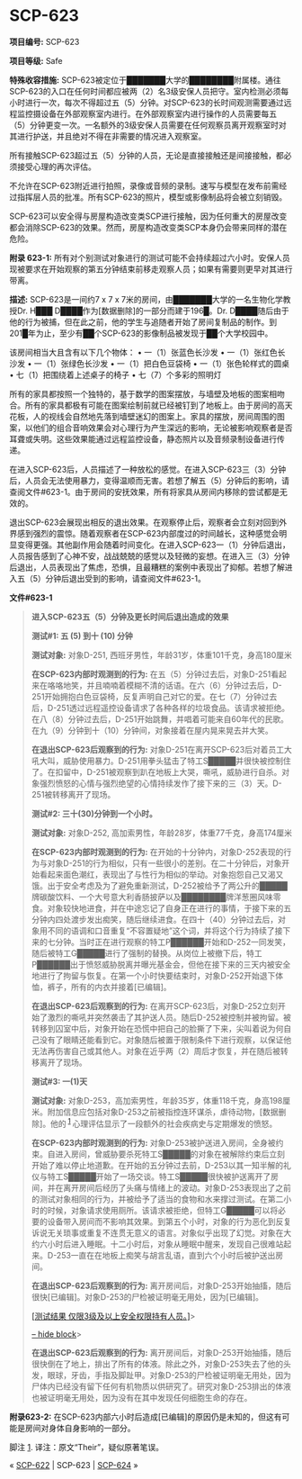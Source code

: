 # SCP-623
                        


**项目编号:**  SCP-623

**项目等级:**  Safe

**特殊收容措施:**  SCP-623被定位于███████大学的████████附属楼。通往SCP-623的入口在任何时间都应被两（2）名3级安保人员把守。室内检测必须每小时进行一次，每次不得超过五（5）分钟。对SCP-623的长时间观测需要通过远程监控摄设备在外部观察室内进行。在外部观察室内进行操作的人员需要每五（5）分钟更变一次。一名额外的3级安保人员需要在任何观察员离开观察室时对其进行护送，并且绝对不得在非需要的情况进入观察室。

所有接触SCP-623超过五（5）分钟的人员，无论是直接接触还是间接接触，都必须接受心理的再次评估。

不允许在SCP-623附近进行拍照，录像或音频的录制。速写与模型在发布前需经过指挥层人员的批准。所有SCP-623的照片，模型或影像制品将会被立刻销毁。

SCP-623可以安全得与房屋构造改变类SCP进行接触，因为任何重大的房屋改变都会消除SCP-623的效果。然而，房屋构造改变类SCP本身仍会带来同样的潜在危险。

**附录 623-1:**  所有对个别测试对象进行的测试可能不会持续超过六小时。安保人员现被要求在开始观察的第五分钟结束前移走观察人员；如果有需要则更早对其进行带离。

**描述:**  SCP-623是一间约7 x 7 x 7米的房间，由███████大学的一名生物化学教授Dr. H███ D████作为[数据删除]的一部分而建于196█。Dr. D████随后由于他的行为被捕，但在此之前，他的学生与追随者开始了房间复制品的制作。到201█年为止，至少有██个SCP-623的影像制品被发现于██个大学校园中。

该房间相当大且含有以下几个物体：
• 一（1）张蓝色长沙发
• 一（1）张红色长沙发
• 一（1）张绿色长沙发
• 一（1）把白色豆袋椅
• 一（1）张色轮样式的圆桌
• 七（1）把围绕着上述桌子的椅子
• 七（7）个多彩的照明灯

所有的家具都按照一个独特的，基于数学的图案摆放，与墙壁及地板的图案相吻合。所有的家具都极有可能在图案绘制前就已经被钉到了地板上。由于房间的高天花板，人的视线会自然地先落到墙壁迷幻的图案上。家具的摆放，房间周围的图案，以他们的组合音响效果会对心理行为产生深远的影响，无论被影响观察者是否耳聋或失明。这些效果能通过远程监控设备，静态照片以及音频录制设备进行传递。

在进入SCP-623后，人员描述了一种放松的感觉。在进入SCP-623三（3）分钟后，人员会无法使用暴力，变得温顺而无害。若想了解五（5）分钟后的影响，请查阅文件#623-1。由于房间的安抚效果，所有将家具从房间内移除的尝试都是无效的。

退出SCP-623会展现出相反的退出效果。在观察停止后，观察者会立刻对回到外界感到强烈的震惊。随着观察者在SCP-623内部度过的时间越长，这种感觉会明显变得更强。其他副作用会随着时间变化。在进入SCP-623一（1）分钟后退出，人员报告感到了心神不安，战战兢兢的感觉以及轻微的妄想。在进入三（3）分钟后退出，人员表现出了焦虑，恐惧，且最糟糕的案例中表现出了抑郁。若想了解进入五（5）分钟后退出受到的影响，请查阅文件#623-1。

**文件#623-1** 


> **进入SCP-623五（5）分钟及更长时间后退出造成的效果** 
> 
> **测试#1: 五 (5) 到十 (10) 分钟** 
> 
> **测试对象:**  对象D-251, 西班牙男性，年龄31岁，体重101千克，身高180厘米
> 
> **在SCP-623内部时观测到的行为:**  在五（5）分钟过去后，对象D-251看起来在咯咯地笑，并且喃喃着模糊不清的话语。在六（6）分钟过去后，D-251开始拥抱白色豆袋椅，反复声明自己对它的爱。在七（7）分钟过去后，D-251透过远程遥控设备请求了各种各样的垃圾食品。该请求被拒绝。在八（8）分钟过去后，D-251开始跳舞，并唱着可能来自60年代的民歌。在九（9）分钟到十（10）分钟间，对象接着在屋内晃来晃去并大笑。
> 
> **在退出SCP-623后观察到的行为:**  对象D-251在离开SCP-623后对着员工大吼大叫，威胁使用暴力。D-251用拳头猛击了特工S█████并很快被控制住了。在扣留中，D-251被观察到趴在地板上大哭，嘶吼，威胁进行自杀。对象强烈愤怒的心情与强烈绝望的心情持续发作了接下来的三（3）天。D-251被转移离开了现场。
> 
> **测试#2: 三十(30)分钟到一个小时。** 
> 
> **测试对象:**  对象D-252, 高加索男性，年龄28岁，体重77千克，身高174厘米
> 
> **在SCP-623内部时观测到的行为:**  在开始的十分钟内，对象D-252表现的行为与对象D-251的行为相似，只有一些很小的差别。在二十分钟后，对象开始看起来面色潮红，表现出了与性行为相似的举动。对象抱怨自己又渴又饿。出于安全考虑及为了避免重新测试，D-252被给予了两公升的█████牌碳酸饮料、一个大号意大利香肠披萨以及████████牌洋葱圈风味零食。对象较快地进食，并在中途忘记了自身正在进行的事情，于接下来的五分钟内四处渡步发出痴笑，随后继续进食。在四十（40）分钟过去后，对象用不同的语调和口音重复“不容置疑地”这个词，并将这个行为持续了接下来的七分钟。当时正在进行观察的特工P██████开始和D-252一同发笑，随后被特工G█████进行了强制的替换。从岗位上被撤下后，特工P██████出于愤怒威胁脱离并曝光基金会，但他在接下来的三天内被安全地进行了拘留与恢复。在第一个小时快要结束时，对象D-252开始退下体恤，裤子，所有的内衣并接着[已编辑]。
> 
> **在退出SCP-623后观察到的行为:**  在离开SCP-623后，对象D-252立刻开始了激烈的嘶吼并突然袭击了其护送人员。随后D-252被控制并被拘留。被转移到囚室中后，对象开始在恐慌中把自己的脸撕了下来，尖叫着说为何自己没有了眼睛还能看到它。对象随后被置于限制条件下进行观察，以保证他无法再伤害自己或其他人。对象在近乎两（2）周后才恢复，并在随后被转移离开了现场。
> 
> **测试#3: 一(1)天** 
> 
> **测试对象:**  对象D-253，高加索男性，年龄35岁，体重118千克，身高198厘米。附加信息应包括对象D-253之前被指控连环谋杀，虐待动物，[数据删除]。他的<sup class='footnoteref'>
 <a shape='rect' class='footnoteref' id='footnoteref-1' href='javascript:;' onclick='WIKIDOT.page.utils.scrollToReference(&apos;footnote-1&apos;)'>1</a>
</sup>心理评估显示了一段额外的社会疾病史与定期爆发的愤怒。
> 
> **在SCP-623内部时观测到的行为:**  对象D-253被护送进入房间，全身被约束。自进入房间，曾威胁要杀死特工S█████的对象在被解除约束后立刻开始了难以停止地道歉。在开始的五分钟过去前，D-253以其一知半解的礼仪与特工S█████开始了一场交谈。特工S█████很快被护送离开了房间，并在离开房间后经历了头痛与情绪上的波动。对象D-253表现出了之前的测试对象相同的行为，并被给予了适当的食物和水来撑过测试。在第二小时的时候，对象请求使用厕所。该请求被拒绝，但特工G█████可以将必要的设备带入房间而不影响其效果。到第五个小时，对象的行为恶化到反复诉说无关琐事或重复不连贯无意义的语言。对象似乎出现了幻觉。对象在大约六小时后进入睡眠。十二小时后，对象从睡眠中醒来，发现自己很难站起来。D-253一直在在地板上痴笑与胡言乱语，直到六个小时后被护送出房间。
> 
> **在退出SCP-623后观察到的行为:**  离开房间后，对象D-253开始抽搐，随后很快[已编辑]。对象D-253的尸检被证明毫无用处，因为[已编辑]。
> 
> 
> <a shape='rect' class='collapsible-block-link' href='javascript:;'>[&#27979;&#35797;&#32467;&#26524;&#160;&#20165;&#38480;3&#32423;&#21450;&#20197;&#19978;&#23433;&#20840;&#26435;&#38480;&#25345;&#26377;&#20154;&#21592;&#12290;]</a>> 
> 
> <a shape='rect' class='collapsible-block-link' href='javascript:;'>&#8211;&#160;hide&#160;block</a>> 
> 
> **在退出SCP-623后观察到的行为:**  离开房间后，对象D-253开始抽搐，随后很快倒在了地上，排出了所有的体液。除此之外，对象D-253失去了他的头发，眼球，牙齿，手指及脚趾甲。对象D-253的尸检被证明毫无用处，因为尸体内已经没有留下任何有机物质以供研究了。研究对象D-253排出的体液也被证明毫无用处，因为没有在其中发现任何细胞生命的存在。
> 
> 
> 
> 


**附录623-2:**  在SCP-623内部六小时后造成[已编辑]的原因仍是未知的，但这有可能是房间对身体自身影响的一部分。


脚注
<a shape='rect' href='javascript:;' onclick='WIKIDOT.page.utils.scrollToReference(&apos;footnoteref-1&apos;)'>1</a>. 译注：原文“Their”，疑似原著笔误。



« [SCP-622](/scp-622) | SCP-623 | [SCP-624](/scp-624) »




                    